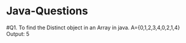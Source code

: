 # Java-Questions
#Q1. To find the Distinct object in an Array in java.
A={0,1,2,3,4,0,2,1,4}
Output: 5

